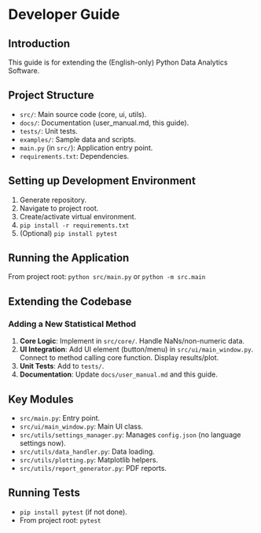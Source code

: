 # Developer Guide

## Introduction
This guide is for extending the (English-only) Python Data Analytics Software.

## Project Structure
- `src/`: Main source code (core, ui, utils).
- `docs/`: Documentation (user_manual.md, this guide).
- `tests/`: Unit tests.
- `examples/`: Sample data and scripts.
- `main.py` (in `src/`): Application entry point.
- `requirements.txt`: Dependencies.

## Setting up Development Environment
1.  Generate repository.
2.  Navigate to project root.
3.  Create/activate virtual environment.
4.  `pip install -r requirements.txt`
5.  (Optional) `pip install pytest`

## Running the Application
From project root: `python src/main.py` or `python -m src.main`

## Extending the Codebase

### Adding a New Statistical Method
1.  **Core Logic**: Implement in `src/core/`. Handle NaNs/non-numeric data.
2.  **UI Integration**: Add UI element (button/menu) in `src/ui/main_window.py`. Connect to method calling core function. Display results/plot.
3.  **Unit Tests**: Add to `tests/`.
4.  **Documentation**: Update `docs/user_manual.md` and this guide.

## Key Modules
- `src/main.py`: Entry point.
- `src/ui/main_window.py`: Main UI class.
- `src/utils/settings_manager.py`: Manages `config.json` (no language settings now).
- `src/utils/data_handler.py`: Data loading.
- `src/utils/plotting.py`: Matplotlib helpers.
- `src/utils/report_generator.py`: PDF reports.

## Running Tests
- `pip install pytest` (if not done).
- From project root: `pytest`
